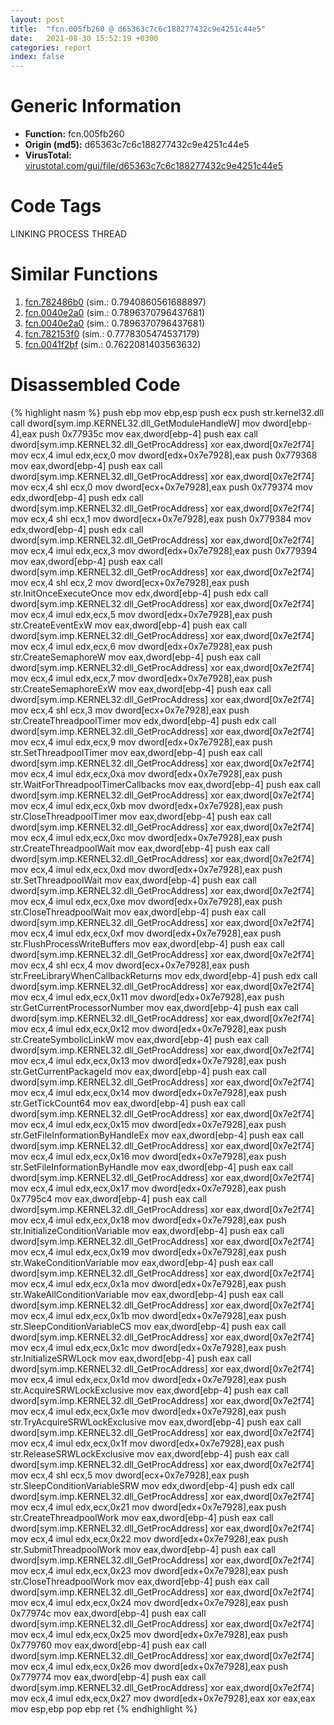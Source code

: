 ```yaml
---
layout: post
title:  "fcn.005fb260 @ d65363c7c6c188277432c9e4251c44e5"
date:   2021-08-30 15:52:19 +0300
categories: report
index: false
---
```


# Generic Information
- **Function:** fcn.005fb260
- **Origin (md5):** d65363c7c6c188277432c9e4251c44e5
- **VirusTotal:** [virustotal.com/gui/file/d65363c7c6c188277432c9e4251c44e5][virustotal_ref]

# Code Tags
<span class="tag" id="LINKING">LINKING</span>
<span class="tag" id="PROCESS">PROCESS</span>
<span class="tag" id="THREAD">THREAD</span>


# Similar Functions

1. [fcn.782486b0][similar_1_ref] (sim.: 0.7940860561688897)
2. [fcn.0040e2a0][similar_2_ref] (sim.: 0.7896370796437681)
3. [fcn.0040e2a0][similar_3_ref] (sim.: 0.7896370796437681)
4. [fcn.782153f0][similar_4_ref] (sim.: 0.7778305474537179)
5. [fcn.0041f2bf][similar_5_ref] (sim.: 0.7622081403563632)


# Disassembled Code

{% highlight nasm %}
push ebp
mov ebp,esp
push ecx
push str.kernel32.dll
call dword[sym.imp.KERNEL32.dll_GetModuleHandleW]
mov dword[ebp-4],eax
push 0x77935c
mov eax,dword[ebp-4]
push eax
call dword[sym.imp.KERNEL32.dll_GetProcAddress]
xor eax,dword[0x7e2f74]
mov ecx,4
imul edx,ecx,0
mov dword[edx+0x7e7928],eax
push 0x779368
mov eax,dword[ebp-4]
push eax
call dword[sym.imp.KERNEL32.dll_GetProcAddress]
xor eax,dword[0x7e2f74]
mov ecx,4
shl ecx,0
mov dword[ecx+0x7e7928],eax
push 0x779374
mov edx,dword[ebp-4]
push edx
call dword[sym.imp.KERNEL32.dll_GetProcAddress]
xor eax,dword[0x7e2f74]
mov ecx,4
shl ecx,1
mov dword[ecx+0x7e7928],eax
push 0x779384
mov edx,dword[ebp-4]
push edx
call dword[sym.imp.KERNEL32.dll_GetProcAddress]
xor eax,dword[0x7e2f74]
mov ecx,4
imul edx,ecx,3
mov dword[edx+0x7e7928],eax
push 0x779394
mov eax,dword[ebp-4]
push eax
call dword[sym.imp.KERNEL32.dll_GetProcAddress]
xor eax,dword[0x7e2f74]
mov ecx,4
shl ecx,2
mov dword[ecx+0x7e7928],eax
push str.InitOnceExecuteOnce
mov edx,dword[ebp-4]
push edx
call dword[sym.imp.KERNEL32.dll_GetProcAddress]
xor eax,dword[0x7e2f74]
mov ecx,4
imul edx,ecx,5
mov dword[edx+0x7e7928],eax
push str.CreateEventExW
mov eax,dword[ebp-4]
push eax
call dword[sym.imp.KERNEL32.dll_GetProcAddress]
xor eax,dword[0x7e2f74]
mov ecx,4
imul edx,ecx,6
mov dword[edx+0x7e7928],eax
push str.CreateSemaphoreW
mov eax,dword[ebp-4]
push eax
call dword[sym.imp.KERNEL32.dll_GetProcAddress]
xor eax,dword[0x7e2f74]
mov ecx,4
imul edx,ecx,7
mov dword[edx+0x7e7928],eax
push str.CreateSemaphoreExW
mov eax,dword[ebp-4]
push eax
call dword[sym.imp.KERNEL32.dll_GetProcAddress]
xor eax,dword[0x7e2f74]
mov ecx,4
shl ecx,3
mov dword[ecx+0x7e7928],eax
push str.CreateThreadpoolTimer
mov edx,dword[ebp-4]
push edx
call dword[sym.imp.KERNEL32.dll_GetProcAddress]
xor eax,dword[0x7e2f74]
mov ecx,4
imul edx,ecx,9
mov dword[edx+0x7e7928],eax
push str.SetThreadpoolTimer
mov eax,dword[ebp-4]
push eax
call dword[sym.imp.KERNEL32.dll_GetProcAddress]
xor eax,dword[0x7e2f74]
mov ecx,4
imul edx,ecx,0xa
mov dword[edx+0x7e7928],eax
push str.WaitForThreadpoolTimerCallbacks
mov eax,dword[ebp-4]
push eax
call dword[sym.imp.KERNEL32.dll_GetProcAddress]
xor eax,dword[0x7e2f74]
mov ecx,4
imul edx,ecx,0xb
mov dword[edx+0x7e7928],eax
push str.CloseThreadpoolTimer
mov eax,dword[ebp-4]
push eax
call dword[sym.imp.KERNEL32.dll_GetProcAddress]
xor eax,dword[0x7e2f74]
mov ecx,4
imul edx,ecx,0xc
mov dword[edx+0x7e7928],eax
push str.CreateThreadpoolWait
mov eax,dword[ebp-4]
push eax
call dword[sym.imp.KERNEL32.dll_GetProcAddress]
xor eax,dword[0x7e2f74]
mov ecx,4
imul edx,ecx,0xd
mov dword[edx+0x7e7928],eax
push str.SetThreadpoolWait
mov eax,dword[ebp-4]
push eax
call dword[sym.imp.KERNEL32.dll_GetProcAddress]
xor eax,dword[0x7e2f74]
mov ecx,4
imul edx,ecx,0xe
mov dword[edx+0x7e7928],eax
push str.CloseThreadpoolWait
mov eax,dword[ebp-4]
push eax
call dword[sym.imp.KERNEL32.dll_GetProcAddress]
xor eax,dword[0x7e2f74]
mov ecx,4
imul edx,ecx,0xf
mov dword[edx+0x7e7928],eax
push str.FlushProcessWriteBuffers
mov eax,dword[ebp-4]
push eax
call dword[sym.imp.KERNEL32.dll_GetProcAddress]
xor eax,dword[0x7e2f74]
mov ecx,4
shl ecx,4
mov dword[ecx+0x7e7928],eax
push str.FreeLibraryWhenCallbackReturns
mov edx,dword[ebp-4]
push edx
call dword[sym.imp.KERNEL32.dll_GetProcAddress]
xor eax,dword[0x7e2f74]
mov ecx,4
imul edx,ecx,0x11
mov dword[edx+0x7e7928],eax
push str.GetCurrentProcessorNumber
mov eax,dword[ebp-4]
push eax
call dword[sym.imp.KERNEL32.dll_GetProcAddress]
xor eax,dword[0x7e2f74]
mov ecx,4
imul edx,ecx,0x12
mov dword[edx+0x7e7928],eax
push str.CreateSymbolicLinkW
mov eax,dword[ebp-4]
push eax
call dword[sym.imp.KERNEL32.dll_GetProcAddress]
xor eax,dword[0x7e2f74]
mov ecx,4
imul edx,ecx,0x13
mov dword[edx+0x7e7928],eax
push str.GetCurrentPackageId
mov eax,dword[ebp-4]
push eax
call dword[sym.imp.KERNEL32.dll_GetProcAddress]
xor eax,dword[0x7e2f74]
mov ecx,4
imul edx,ecx,0x14
mov dword[edx+0x7e7928],eax
push str.GetTickCount64
mov eax,dword[ebp-4]
push eax
call dword[sym.imp.KERNEL32.dll_GetProcAddress]
xor eax,dword[0x7e2f74]
mov ecx,4
imul edx,ecx,0x15
mov dword[edx+0x7e7928],eax
push str.GetFileInformationByHandleEx
mov eax,dword[ebp-4]
push eax
call dword[sym.imp.KERNEL32.dll_GetProcAddress]
xor eax,dword[0x7e2f74]
mov ecx,4
imul edx,ecx,0x16
mov dword[edx+0x7e7928],eax
push str.SetFileInformationByHandle
mov eax,dword[ebp-4]
push eax
call dword[sym.imp.KERNEL32.dll_GetProcAddress]
xor eax,dword[0x7e2f74]
mov ecx,4
imul edx,ecx,0x17
mov dword[edx+0x7e7928],eax
push 0x7795c4
mov eax,dword[ebp-4]
push eax
call dword[sym.imp.KERNEL32.dll_GetProcAddress]
xor eax,dword[0x7e2f74]
mov ecx,4
imul edx,ecx,0x18
mov dword[edx+0x7e7928],eax
push str.InitializeConditionVariable
mov eax,dword[ebp-4]
push eax
call dword[sym.imp.KERNEL32.dll_GetProcAddress]
xor eax,dword[0x7e2f74]
mov ecx,4
imul edx,ecx,0x19
mov dword[edx+0x7e7928],eax
push str.WakeConditionVariable
mov eax,dword[ebp-4]
push eax
call dword[sym.imp.KERNEL32.dll_GetProcAddress]
xor eax,dword[0x7e2f74]
mov ecx,4
imul edx,ecx,0x1a
mov dword[edx+0x7e7928],eax
push str.WakeAllConditionVariable
mov eax,dword[ebp-4]
push eax
call dword[sym.imp.KERNEL32.dll_GetProcAddress]
xor eax,dword[0x7e2f74]
mov ecx,4
imul edx,ecx,0x1b
mov dword[edx+0x7e7928],eax
push str.SleepConditionVariableCS
mov eax,dword[ebp-4]
push eax
call dword[sym.imp.KERNEL32.dll_GetProcAddress]
xor eax,dword[0x7e2f74]
mov ecx,4
imul edx,ecx,0x1c
mov dword[edx+0x7e7928],eax
push str.InitializeSRWLock
mov eax,dword[ebp-4]
push eax
call dword[sym.imp.KERNEL32.dll_GetProcAddress]
xor eax,dword[0x7e2f74]
mov ecx,4
imul edx,ecx,0x1d
mov dword[edx+0x7e7928],eax
push str.AcquireSRWLockExclusive
mov eax,dword[ebp-4]
push eax
call dword[sym.imp.KERNEL32.dll_GetProcAddress]
xor eax,dword[0x7e2f74]
mov ecx,4
imul edx,ecx,0x1e
mov dword[edx+0x7e7928],eax
push str.TryAcquireSRWLockExclusive
mov eax,dword[ebp-4]
push eax
call dword[sym.imp.KERNEL32.dll_GetProcAddress]
xor eax,dword[0x7e2f74]
mov ecx,4
imul edx,ecx,0x1f
mov dword[edx+0x7e7928],eax
push str.ReleaseSRWLockExclusive
mov eax,dword[ebp-4]
push eax
call dword[sym.imp.KERNEL32.dll_GetProcAddress]
xor eax,dword[0x7e2f74]
mov ecx,4
shl ecx,5
mov dword[ecx+0x7e7928],eax
push str.SleepConditionVariableSRW
mov edx,dword[ebp-4]
push edx
call dword[sym.imp.KERNEL32.dll_GetProcAddress]
xor eax,dword[0x7e2f74]
mov ecx,4
imul edx,ecx,0x21
mov dword[edx+0x7e7928],eax
push str.CreateThreadpoolWork
mov eax,dword[ebp-4]
push eax
call dword[sym.imp.KERNEL32.dll_GetProcAddress]
xor eax,dword[0x7e2f74]
mov ecx,4
imul edx,ecx,0x22
mov dword[edx+0x7e7928],eax
push str.SubmitThreadpoolWork
mov eax,dword[ebp-4]
push eax
call dword[sym.imp.KERNEL32.dll_GetProcAddress]
xor eax,dword[0x7e2f74]
mov ecx,4
imul edx,ecx,0x23
mov dword[edx+0x7e7928],eax
push str.CloseThreadpoolWork
mov eax,dword[ebp-4]
push eax
call dword[sym.imp.KERNEL32.dll_GetProcAddress]
xor eax,dword[0x7e2f74]
mov ecx,4
imul edx,ecx,0x24
mov dword[edx+0x7e7928],eax
push 0x77974c
mov eax,dword[ebp-4]
push eax
call dword[sym.imp.KERNEL32.dll_GetProcAddress]
xor eax,dword[0x7e2f74]
mov ecx,4
imul edx,ecx,0x25
mov dword[edx+0x7e7928],eax
push 0x779760
mov eax,dword[ebp-4]
push eax
call dword[sym.imp.KERNEL32.dll_GetProcAddress]
xor eax,dword[0x7e2f74]
mov ecx,4
imul edx,ecx,0x26
mov dword[edx+0x7e7928],eax
push 0x779774
mov eax,dword[ebp-4]
push eax
call dword[sym.imp.KERNEL32.dll_GetProcAddress]
xor eax,dword[0x7e2f74]
mov ecx,4
imul edx,ecx,0x27
mov dword[edx+0x7e7928],eax
xor eax,eax
mov esp,ebp
pop ebp
ret
{% endhighlight %}


[similar_1_ref]: /report/fcn.782486b0@ebea46c6b17785efc2ebcb24ad99656c
[similar_2_ref]: /report/fcn.0040e2a0@6f11dca39a331a6e158b2810d4d8234f
[similar_3_ref]: /report/fcn.0040e2a0@fbf34fa6d7da2b8e1de5133a8ca34847
[similar_4_ref]: /report/fcn.782153f0@ebea46c6b17785efc2ebcb24ad99656c
[similar_5_ref]: /report/fcn.0041f2bf@ba5ec83721de3ca10b3c9583f3b2c6a1
[virustotal_ref]: https://www.virustotal.com/gui/file/d65363c7c6c188277432c9e4251c44e5